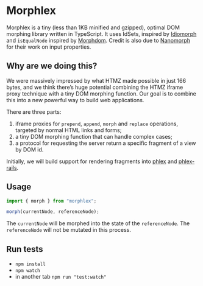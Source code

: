 # Morphlex

Morphlex is a tiny (less than 1KB minified and gzipped), optimal DOM morphing library written in TypeScript. It uses IdSets, inspired by [Idiomorph](https://github.com/bigskysoftware/idiomorph) and `isEqualNode` inspired by [Morphdom](https://github.com/patrick-steele-idem/morphdom). Credit is also due to [Nanomorph](https://github.com/choojs/nanomorph) for their work on input properties.

## Why are we doing this?

We were massively impressed by what HTMZ made possible in just 166 bytes, and we think there’s huge potential combining the HTMZ iframe proxy technique with a tiny DOM morphing function. Our goal is to combine this into a new powerful way to build web applications.

There are three parts:

1. iframe proxies for `prepend`, `append`, `morph` and `replace` operations, targeted by normal HTML links and forms;
2. a tiny DOM morphing function that can handle complex cases;
3. a protocol for requesting the server return a specific fragment of a view by DOM id.

Initially, we will build support for rendering fragments into [phlex](https://github.com/phlex-ruby/phlex) and [phlex-rails](https://github.com/phlex-ruby/phlex-rails).

## Usage

```javascript
import { morph } from "morphlex";

morph(currentNode, referenceNode);
```

The `currentNode` will be morphed into the state of the `referenceNode`. The `referenceNode` will not be mutated in this process.

## Run tests

- `npm install`
- `npm watch`
- in another tab `npm run "test:watch"`
